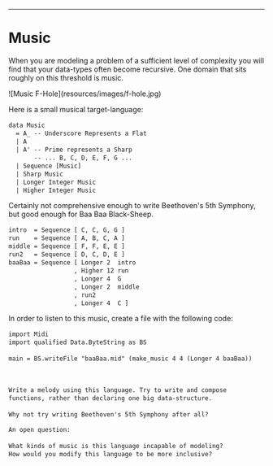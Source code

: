 
----

Music
=====

When you are modeling a problem of a sufficient level of complexity you will find
that your data-types often become recursive. One domain that sits roughly on this
threshold is music.

<!-- http://i824.photobucket.com/albums/zz163/Boysie8/Telecaster%20build/f-hole.jpg -->
<div class="center"> ![Music F-Hole](resources/images/f-hole.jpg) </div>

<div class="important">

Here is a small musical target-language:

~~~{data-language="haskell"}
data Music
  = A_ -- Underscore Represents a Flat
  | A
  | A' -- Prime represents a Sharp
       -- ... B, C, D, E, F, G ...
  | Sequence [Music]
  | Sharp Music
  | Longer Integer Music
  | Higher Integer Music
~~~

</div>

Certainly not comprehensive enough to write Beethoven's 5th Symphony,
but good enough for Baa Baa Black-Sheep.

~~~{data-language="haskell"}
intro  = Sequence [ C, C, G, G ]
run    = Sequence [ A, B, C, A ]
middle = Sequence [ F, F, E, E ]
run2   = Sequence [ D, C, D, E ]
baaBaa = Sequence [ Longer 2  intro
                  , Higher 12 run
                  , Longer 4  G
                  , Longer 2  middle
                  , run2
                  , Longer 4  C ]
~~~


In order to listen to this music, create a file with the following code:

~~~{data-language="haskell"}
import Midi
import qualified Data.ByteString as BS

main = BS.writeFile "baaBaa.mid" (make_music 4 4 (Longer 4 baaBaa))
~~~

```instruction
 
  
Write a melody using this language. Try to write and compose
functions, rather than declaring one big data-structure.

Why not try writing Beethoven's 5th Symphony after all?
```

```open
An open question:
  
What kinds of music is this language incapable of modeling?
How would you modify this language to be more inclusive?
```
